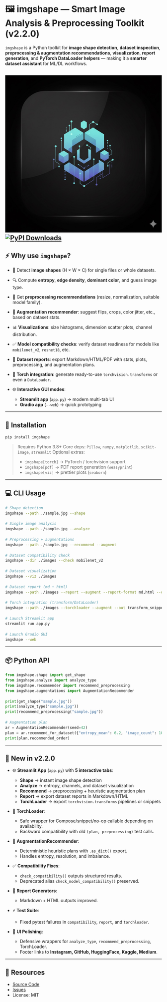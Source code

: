 ﻿# 🖼️ imgshape — Smart Image Analysis & Preprocessing Toolkit (v2.2.0)

`imgshape` is a Python toolkit for **image shape detection**, **dataset inspection**, **preprocessing & augmentation recommendations**, **visualization**, **report generation**, and **PyTorch DataLoader helpers** — making it a **smarter dataset assistant** for ML/DL workflows.

![imgshape demo](assets/sample_images/imgshape.png)
[![PyPI Downloads](https://static.pepy.tech/personalized-badge/imgshape?period=total\&units=INTERNATIONAL_SYSTEM\&left_color=BLACK\&right_color=GREEN\&left_text=downloads)](https://pepy.tech/projects/imgshape)
-----------------------------------------------------------------------------------------------------------------------------------------------------------------------------------------------------------------

## ⚡️ Why use `imgshape`?

* 📐 Detect **image shapes** (H × W × C) for single files or whole datasets.
* 🔍 Compute **entropy**, **edge density**, **dominant color**, and guess image type.
* 🧠 Get **preprocessing recommendations** (resize, normalization, suitable model family).
* 🔄 **Augmentation recommender**: suggest flips, crops, color jitter, etc., based on dataset stats.
* 📊 **Visualizations**: size histograms, dimension scatter plots, channel distribution.
* ✅ **Model compatibility checks**: verify dataset readiness for models like `mobilenet_v2`, `resnet18`, etc.
* 📝 **Dataset reports**: export Markdown/HTML/PDF with stats, plots, preprocessing, and augmentation plans.
* 🔗 **Torch integration**: generate ready-to-use `torchvision.transforms` or even a `DataLoader`.
* 🌐 **Interactive GUI modes**:

  * **Streamlit app** (`app.py`) → modern multi-tab UI
  * **Gradio app** (`--web`) → quick prototyping

---

## 🚀 Installation

```bash
pip install imgshape
```

> Requires Python 3.8+
> Core deps: `Pillow`, `numpy`, `matplotlib`, `scikit-image`, `streamlit`
> Optional extras:
>
> * `imgshape[torch]` → PyTorch / torchvision support
> * `imgshape[pdf]` → PDF report generation (`weasyprint`)
> * `imgshape[viz]` → prettier plots (`seaborn`)

---

## 💻 CLI Usage

```bash
# Shape detection
imgshape --path ./sample.jpg --shape

# Single image analysis
imgshape --path ./sample.jpg --analyze

# Preprocessing + augmentations
imgshape --path ./sample.jpg --recommend --augment

# Dataset compatibility check
imgshape --dir ./images --check mobilenet_v2

# Dataset visualization
imgshape --viz ./images

# Dataset report (md + html)
imgshape --path ./images --report --augment --report-format md,html --out report

# Torch integration (transform/DataLoader)
imgshape --path ./images --torchloader --augment --out transform_snippet.py

# Launch Streamlit app
streamlit run app.py

# Launch Gradio GUI
imgshape --web
```

---

## 📦 Python API

```python
from imgshape.shape import get_shape
from imgshape.analyze import analyze_type
from imgshape.recommender import recommend_preprocessing
from imgshape.augmentations import AugmentationRecommender

print(get_shape("sample.jpg"))
print(analyze_type("sample.jpg"))
print(recommend_preprocessing("sample.jpg"))

# Augmentation plan
ar = AugmentationRecommender(seed=42)
plan = ar.recommend_for_dataset({"entropy_mean": 6.2, "image_count": 100})
print(plan.recommended_order)
```

---

## 📝 New in v2.2.0

* 🌐 **Streamlit App** (`app.py`) with **5 interactive tabs**:

  * **Shape** → instant image shape detection
  * **Analyze** → entropy, channels, and dataset visualization
  * **Recommend** → preprocessing + heuristic augmentation plan
  * **Report** → export dataset reports in Markdown/HTML
  * **TorchLoader** → export `torchvision.transforms` pipelines or snippets
* 🔗 **TorchLoader**:

  * Safe wrapper for Compose/snippet/no-op callable depending on availability.
  * Backward compatibility with old `(plan, preprocessing)` test calls.
* 🧠 **AugmentationRecommender**:

  * Deterministic heuristic plans with `.as_dict()` export.
  * Handles entropy, resolution, and imbalance.
* ✅ **Compatibility Fixes**:

  * `check_compatibility()` outputs structured results.
  * Deprecated alias `check_model_compatibility()` preserved.
* 📝 **Report Generators**:

  * Markdown + HTML outputs improved.
* ⚡️ **Test Suite**:

  * Fixed pytest failures in `compatibility`, `report`, and `torchloader`.
* 🎨 **UI Polishing**:

  * Defensive wrappers for `analyze_type`, `recommend_preprocessing`, TorchLoader.
  * Footer links to **Instagram, GitHub, HuggingFace, Kaggle, Medium**.

---

## 📎 Resources

* [Source Code](https://github.com/STiFLeR7/imgshape)
* [Issues](https://github.com/STiFLeR7/imgshape/issues)
* License: MIT
